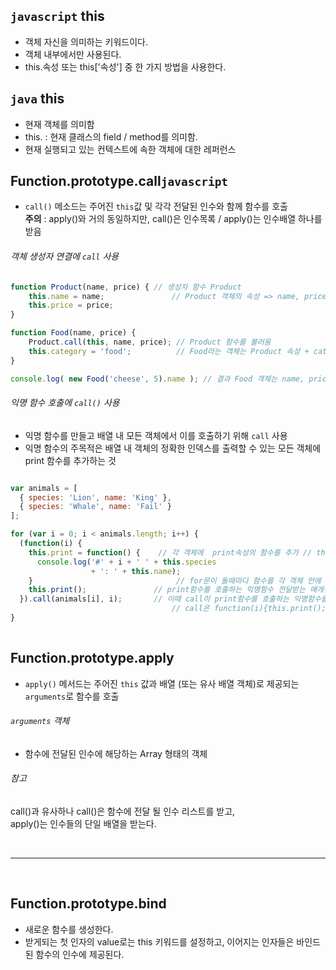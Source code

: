 ## `javascript` this
- 객체 자신을 의미하는 키워드이다.
- 객체 내부에서만 사용된다.
- this.속성 또는 this['속성'] 중 한 가지 방법을 사용한다.

## `java` this
- 현재 객체를 의미함
- this. : 현재 클래스의 field / method를 의미함.
- 현재 실행되고 있는 컨텍스트에 속한 객체에 대한 레퍼런스

## Function.prototype.call`javascript`
* `call()` 메소드는 주어진 `this`값 및 각각 전달된 인수와 함께 함수를 호출 <br>
	**주의** : apply()와 거의 동일하지만, call()은 인수목록 / apply()는 인수배열 하나를 받음

###### 객체 생성자 연결에 `call` 사용
```javascript
function Product(name, price) { // 생성자 함수 Product
	this.name = name;				// Product 객체의 속성 => name, price
	this.price = price;
}

function Food(name, price) {		
	Product.call(this, name, price); // Product 함수를 불러옴 
	this.category = 'food';			 // Food라는 객체는 Product 속성 + category 속성이 추가되어 새로운 객체로 반환 됨
}

console.log( new Food('cheese', 5).name ); // 결과 Food 객체는 name, price, category 속성을 가지고 있음
```

###### 익명 함수 호출에 `call()` 사용
* 익명 함수를 만들고 배열 내 모든 객체에서 이를 호출하기 위해 `call` 사용
* 익명 함수의 주목적은 배열 내 객체의 정확한 인덱스를 출력할 수 있는 모든 객체에 print 함수를 추가하는 것


```javascript

var animals = [
  { species: 'Lion', name: 'King' },
  { species: 'Whale', name: 'Fail' }
];

for (var i = 0; i < animals.length; i++) {
  (function(i) {
    this.print = function() { 	 // 각 객체에  print속성의 함수를 추가 // this는 animals 배열의 객체요소들.
      console.log('#' + i + ' ' + this.species
                  + ': ' + this.name);
    }								 // for문이 돌때마다 함수를 각 객체 안에 정의함
    this.print(); 			    // print함수를 호출하는 익명함수 전달받는 매개변수는 i
  }).call(animals[i], i);	    // 이때 call이 print함수를 호출하는 익명함수를 호출
  									// call은 function(i){this.print();}를 호출
}
 
```

## Function.prototype.apply
* `apply()` 메서드는 주어진 `this` 값과 배열 (또는 유사 배열 객체)로 제공되는 `arguments`로 함수를 호출

###### `arguments` 객체
* 함수에 전달된 인수에 해당하는 Array 형태의 객체

###### 참고
call()과 유사하나 call()은 함수에 전달 될 인수 리스트를 받고, <br>
apply()는 인수들의 단일 배열을 받는다. 

<br>
<hr>
<br>

## Function.prototype.bind
* 새로운 함수를 생성한다.
* 받게되는 첫 인자의 value로는 this 키워드를 설정하고, 이어지는 인자들은 바인드 된 함수의 인수에 제공된다.


<br>
